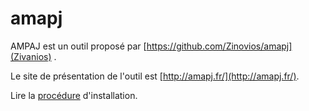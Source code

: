 # amapj

AMPAJ est un outil proposé par [https://github.com/Zinovios/amapj](Zivanios) .

Le site de présentation de l'outil est [http://amapj.fr/](http://amapj.fr/).

Lire la [procédure](http://amapj.fr/docs_technique_install_pc_dev.html) d'installation.
